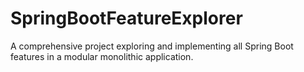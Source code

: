 # SpringBootFeatureExplorer
 A comprehensive project exploring and implementing all Spring Boot features in a modular monolithic application.
